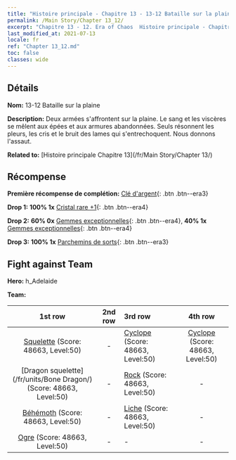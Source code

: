 ```yaml
---
title: "Histoire principale - Chapitre 13 - 13-12 Bataille sur la plaine"
permalink: /Main Story/Chapter 13_12/
excerpt: "Chapitre 13 - 12. Era of Chaos  Histoire principale - Chapitre 13_12. 13-12 Bataille sur la plaine"
last_modified_at: 2021-07-13
locale: fr
ref: "Chapter 13_12.md"
toc: false
classes: wide
---
```


## Détails

 **Nom:** 13-12 Bataille sur la plaine

 **Description:** Deux armées s'affrontent sur la plaine. Le sang et les viscères se mêlent aux épées et aux armures abandonnées. Seuls résonnent les pleurs, les cris et le bruit des lames qui s'entrechoquent. Nous donnons l'assaut.

 **Related to:** [Histoire principale Chapitre 13](/fr/Main Story/Chapter 13/)

## Récompense

 **Première récompense de complétion:** [Clé d'argent](/ItemsFR/con_693/){: .btn .btn--era3}

 **Drop 1:** **100% 1x** [Cristal rare +1](/ItemsFR/mat_45/){: .btn .btn--era4}

 **Drop 2:** **60% 0x** [Gemmes exceptionnelles](/ItemsFR/mat_37/){: .btn .btn--era4}, **40% 1x** [Gemmes exceptionnelles](/ItemsFR/mat_37/){: .btn .btn--era4}

 **Drop 3:** **100% 1x** [Parchemins de sorts](/ItemsFR/con_694/){: .btn .btn--era3}


## Fight against Team
 **Hero:** h_Adelaide

 **Team:**


  | 1st row | 2nd row | 3rd row | 4th row |
  |:----:|:----:|:----|:----:|
  | [Squelette](/fr/units/Skeleton/) (Score: 48663, Level:50)  | - | [Cyclope](/fr/units/Cyclops/) (Score: 48663, Level:50)  | [Cyclope](/fr/units/Cyclops/) (Score: 48663, Level:50)  |
  | [Dragon squelette](/fr/units/Bone Dragon/) (Score: 48663, Level:50)  | - | [Rock](/fr/units/Roc/) (Score: 48663, Level:50)  | - |
  | [Béhémoth](/fr/units/Behemoth/) (Score: 48663, Level:50)  | - | [Liche](/fr/units/Lich/) (Score: 48663, Level:50)  | - |
  | [Ogre](/fr/units/Ogre/) (Score: 48663, Level:50)  | - | - | - |


